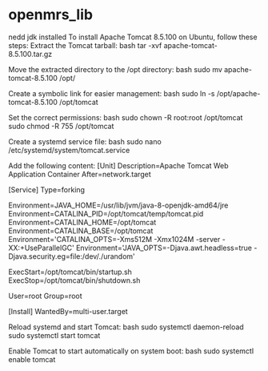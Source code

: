 # openmrs_lib
nedd jdk installed
To install Apache Tomcat 8.5.100 on Ubuntu, follow these steps:
Extract the Tomcat tarball:
bash
tar -xvf apache-tomcat-8.5.100.tar.gz

Move the extracted directory to the /opt directory:
bash
sudo mv apache-tomcat-8.5.100 /opt/

Create a symbolic link for easier management:
bash
sudo ln -s /opt/apache-tomcat-8.5.100 /opt/tomcat

Set the correct permissions:
bash
sudo chown -R root:root /opt/tomcat
sudo chmod -R 755 /opt/tomcat

Create a systemd service file:
bash
sudo nano /etc/systemd/system/tomcat.service

Add the following content:
[Unit]
Description=Apache Tomcat Web Application Container
After=network.target

[Service]
Type=forking

Environment=JAVA_HOME=/usr/lib/jvm/java-8-openjdk-amd64/jre
Environment=CATALINA_PID=/opt/tomcat/temp/tomcat.pid
Environment=CATALINA_HOME=/opt/tomcat
Environment=CATALINA_BASE=/opt/tomcat
Environment='CATALINA_OPTS=-Xms512M -Xmx1024M -server -XX:+UseParallelGC'
Environment='JAVA_OPTS=-Djava.awt.headless=true -Djava.security.eg=file:/dev/./urandom'

ExecStart=/opt/tomcat/bin/startup.sh
ExecStop=/opt/tomcat/bin/shutdown.sh

User=root
Group=root

[Install]
WantedBy=multi-user.target

Reload systemd and start Tomcat:
bash
sudo systemctl daemon-reload
sudo systemctl start tomcat

Enable Tomcat to start automatically on system boot:
bash
sudo systemctl enable tomcat
